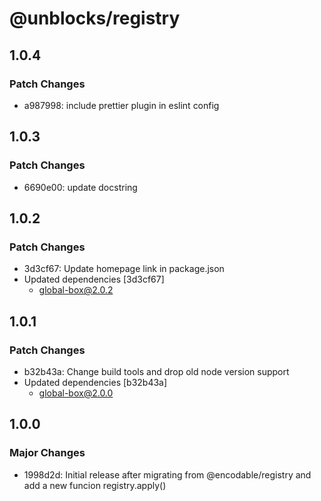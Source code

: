 # @unblocks/registry

## 1.0.4

### Patch Changes

- a987998: include prettier plugin in eslint config

## 1.0.3

### Patch Changes

- 6690e00: update docstring

## 1.0.2

### Patch Changes

- 3d3cf67: Update homepage link in package.json
- Updated dependencies [3d3cf67]
  - global-box@2.0.2

## 1.0.1

### Patch Changes

- b32b43a: Change build tools and drop old node version support
- Updated dependencies [b32b43a]
  - global-box@2.0.0

## 1.0.0

### Major Changes

- 1998d2d: Initial release after migrating from @encodable/registry and add a new funcion registry.apply()
